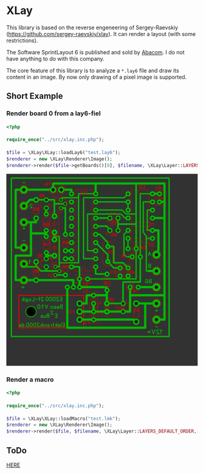 # XLay

This library is based on the reverse engeneering of Sergey-Raevskiy (https://github.com/sergey-raevskiy/xlay). It can render a layout (with some restrictions).

The Software SprintLayout 6 is published and sold by [Abacom](https://www.electronic-software-shop.com/elektronik-software/sprint-layout-60.html?language=de
). I do not have anything to do with this company. 

The core feature of this library is to analyze a `*.lay6` file and draw its content in an image. By now only drawing of a pixel image is supported. 

## Short Example

### Render board 0 from a lay6-fiel
``` php
<?php

require_once("../src/xlay.inc.php");

$file = \XLay\XLay::loadLay6("test.lay6");
$renderer = new \XLay\Renderer\Image();
$renderer->render($file->getBoards()[0], $filename, \XLay\Layer::LAYERS_DEFAULT_ORDER);

```

![](res/img/output.png)

### Render a macro

``` php
<?php

require_once("../src/xlay.inc.php");

$file = \XLay\XLay::loadMacro("test.lmk");
$renderer = new \XLay\Renderer\Image();
$renderer->render($file, $filename, \XLay\Layer::LAYERS_DEFAULT_ORDER,[0,0,0],[$file->getOffsetX(),$file->getOffsetY()]);

```

## ToDo

[HERE](TODO.md)